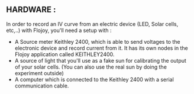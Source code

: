 ## HARDWARE :

In order to record an IV curve from an electric device (LED, Solar cells, etc,..) with Flojoy, you'll need a setup with :

- A Source meter Keithley 2400, which is able to send voltages to the electronic device and record current from it. It has its own nodes in the Flojoy application called KEITHLEY2400.
- A source of light that you'll use as a fake sun for calibrating the output of your solar cells. (You can also use the real sun by doing the experiment outside)
- A computer which is connected to the Keithley 2400 with a serial communication cable.
